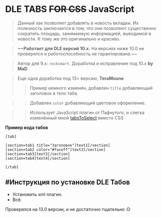 DLE TABS ~~FOR CSS~~ JavaScript
=
> Данный хак позволяет добавлять в новость вкладки. Их полезность заключается в том, что они позволяют существенно сократить площадь, занимаемую информацией, выводимой в новости. К тому же это оригинально и красиво.

> **~~Работает для DLE версий 10.x.** На версиях ниже 10.0 не проверялся и работоспособность не гарантирована.~~

> Автор для 9.x: ``rocksmart``. Доработка и исправление под 10.x **by MaD**

> Еще одна доработка под 13> версию, **TeraMoune**
>> Пример немного изменён, добавлен `title` добавляющий заголовок в тело таба.

>> Добавлен `color` добавляющий цветовое оформление.

>>Использует JavaScript плагин от Пафнутого, и слегка изменённый мной [tabsToSelect](https://github.com/TeraMoune/tabsToSelect) вместо CSS

**Пример кода табов**
```
[tab]

[section=tab1 title="Заголовок"]text1[/section]
[section=tab2 color="#faceff"]text2[/section]
[section=tab3]text3[/section]
[section=tab4]text4[/section]

[/tab]
```
#Инструкция по установке DLE Табов
--------------
 - Установить xml плагин.
 - Всё.

Проверялся на 13.0 версии, и не достаточно тщательно :D

